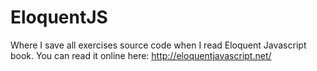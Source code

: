 # EloquentJS
Where I save all exercises source code when I read Eloquent Javascript book. 
You can read it online here: http://eloquentjavascript.net/
